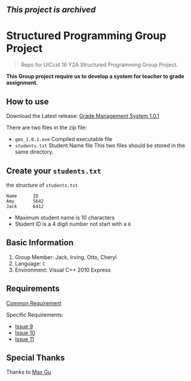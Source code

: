 ## *This project is archived*
# Structured Programming Group Project
> Repo for UICcst 16 Y2A Structured Programming Group Project.

**This Group project require us to develop a system for teacher to grade assignment.**

## How to use
Download the Latest release: [Grade Management System 1.0.1](https://github.com/ecwu/COMP1013_SPGP/releases/download/1.0.1/gms_1.0.1.zip)

There are two files in the zip file:
- `gms_1.0.1.exe` Compiled executable file
- `students.txt` Student Name file
This two files should be stored in the same directory.

## Create your `students.txt`
the structure of `students.txt`
```
Name      ID    
Amy       5642  
Jack      6412  
```
- Maximum student name is 10 characters
- Student ID is a 4 digit number not start with a `0`

## Basic Information

1. Group Member: Jack, Irving, Otto, Cheryl
2. Language: `C`
3. Environment: Visual C++ 2010 Express

## Requirements
[Common Requirement](https://github.com/ecwu/Strugramming/blob/master/documents/requirement.md)

Specific Requirements:
- [Issue 9](https://github.com/ecwu/Strugramming/issues/9)
- [Issue 10](https://github.com/ecwu/Strugramming/issues/10)
- [Issue 11](https://github.com/ecwu/Strugramming/issues/11)

## Special Thanks
Thanks to [Max Gu](https://github.com/guxianggao)
